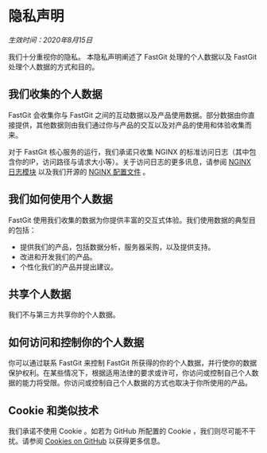 # 隐私声明

*生效时间：2020年8月15日*

我们十分重视你的隐私。 本隐私声明阐述了 FastGit 处理的个人数据以及 FastGit 处理个人数据的方式和目的。

## 我们收集的个人数据

FastGit 会收集你与 FastGit 之间的互动数据以及产品使用数据。部分数据由你直接提供，其他数据则由我们通过你与产品的交互以及对产品的使用和体验收集而来。

对于 FastGit 核心服务的运行，我们承诺只收集 NGINX 的标准访问日志（其中包含你的IP，访问路径与请求大小等）。关于访问日志的更多讯息，请参阅 [NGINX 日志模块](https://nginx.org/en/docs/http/ngx_http_log_module.html) 以及我们开源的 [NGINX 配置文件](https://github.com/fastgitorg/nginx-conf) 。

## 我们如何使用个人数据

FastGit 使用我们收集的数据为你提供丰富的交互式体验。我们使用数据的典型目的包括：

- 提供我们的产品，包括数据分析，服务器采购，以及提供支持。
- 改进和开发我们的产品。
- 个性化我们的产品并提出建议。

## 共享个人数据

我们不与第三方共享你的个人数据。

## 如何访问和控制你的个人数据

你可以通过联系 FastGit 来控制 FastGit 所获得的你的个人数据，并行使你的数据保护权利。在某些情况下，根据适用法律的要求或许可，你访问或控制自己个人数据的能力将受限。你访问或控制自己个人数据的方式也取决于你所使用的产品。

## Cookie 和类似技术

我们承诺不使用 Cookie 。如若为 GitHub 所配置的 Cookie ，我们则尽可能不干扰。请参阅 [Cookies on GitHub](https://docs.github.com/en/github/site-policy/github-subprocessors-and-cookies#cookies-on-github) 以获得更多信息。
